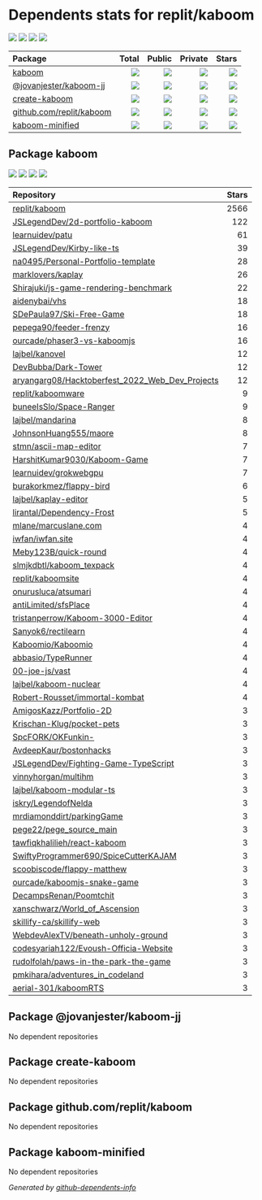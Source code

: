 # Dependents stats for replit/kaboom

[![](https://img.shields.io/static/v1?label=Used%20by&message=60&color=informational&logo=slickpic)](https://github.com/replit/kaboom/network/dependents)
[![](https://img.shields.io/static/v1?label=Used%20by%20(public)&message=60&color=informational&logo=slickpic)](https://github.com/replit/kaboom/network/dependents)
[![](https://img.shields.io/static/v1?label=Used%20by%20(private)&message=-60&color=informational&logo=slickpic)](https://github.com/replit/kaboom/network/dependents)
[![](https://img.shields.io/static/v1?label=Used%20by%20(stars)&message=3&color=informational&logo=slickpic)](https://github.com/replit/kaboom/network/dependents)

| Package    | Total  | Public | Private | Stars |
| :--------  | -----: | -----: | -----:  | ----: |
| [kaboom](#package-kaboom)    | [![](https://img.shields.io/static/v1?label=Used%20by&message=60&color=informational&logo=slickpic)](https://github.com/replit/kaboom/network/dependents?package_id=UGFja2FnZS0xMzQ2ODgyMw%3D%3D)  | [![](https://img.shields.io/static/v1?label=Used%20by%20(public)&message=60&color=informational&logo=slickpic)](https://github.com/replit/kaboom/network/dependents?package_id=UGFja2FnZS0xMzQ2ODgyMw%3D%3D) | [![](https://img.shields.io/static/v1?label=Used%20by%20(private)&message=-60&color=informational&logo=slickpic)](https://github.com/replit/kaboom/network/dependents?package_id=UGFja2FnZS0xMzQ2ODgyMw%3D%3D) | [![](https://img.shields.io/static/v1?label=Used%20by%20(stars)&message=3&color=informational&logo=slickpic)](https://github.com/replit/kaboom/network/dependents?package_id=UGFja2FnZS0xMzQ2ODgyMw%3D%3D) |
| [@jovanjester/kaboom-jj](#package-jovanjesterkaboom-jj)    | [![](https://img.shields.io/static/v1?label=Used%20by&message=0&color=informational&logo=slickpic)](https://github.com/replit/kaboom/network/dependents?package_id=UGFja2FnZS0zNTM3MDQ4MTgy)  | [![](https://img.shields.io/static/v1?label=Used%20by%20(public)&message=0&color=informational&logo=slickpic)](https://github.com/replit/kaboom/network/dependents?package_id=UGFja2FnZS0zNTM3MDQ4MTgy) | [![](https://img.shields.io/static/v1?label=Used%20by%20(private)&message=0&color=informational&logo=slickpic)](https://github.com/replit/kaboom/network/dependents?package_id=UGFja2FnZS0zNTM3MDQ4MTgy) | [![](https://img.shields.io/static/v1?label=Used%20by%20(stars)&message=0&color=informational&logo=slickpic)](https://github.com/replit/kaboom/network/dependents?package_id=UGFja2FnZS0zNTM3MDQ4MTgy) |
| [create-kaboom](#package-create-kaboom)    | [![](https://img.shields.io/static/v1?label=Used%20by&message=0&color=informational&logo=slickpic)](https://github.com/replit/kaboom/network/dependents?package_id=UGFja2FnZS0yOTkwMTI1MDcy)  | [![](https://img.shields.io/static/v1?label=Used%20by%20(public)&message=0&color=informational&logo=slickpic)](https://github.com/replit/kaboom/network/dependents?package_id=UGFja2FnZS0yOTkwMTI1MDcy) | [![](https://img.shields.io/static/v1?label=Used%20by%20(private)&message=0&color=informational&logo=slickpic)](https://github.com/replit/kaboom/network/dependents?package_id=UGFja2FnZS0yOTkwMTI1MDcy) | [![](https://img.shields.io/static/v1?label=Used%20by%20(stars)&message=0&color=informational&logo=slickpic)](https://github.com/replit/kaboom/network/dependents?package_id=UGFja2FnZS0yOTkwMTI1MDcy) |
| [github.com/replit/kaboom](#package-github.comreplitkaboom)    | [![](https://img.shields.io/static/v1?label=Used%20by&message=0&color=informational&logo=slickpic)](https://github.com/replit/kaboom/network/dependents?package_id=UGFja2FnZS00NTI5NTAyNTQ2)  | [![](https://img.shields.io/static/v1?label=Used%20by%20(public)&message=0&color=informational&logo=slickpic)](https://github.com/replit/kaboom/network/dependents?package_id=UGFja2FnZS00NTI5NTAyNTQ2) | [![](https://img.shields.io/static/v1?label=Used%20by%20(private)&message=0&color=informational&logo=slickpic)](https://github.com/replit/kaboom/network/dependents?package_id=UGFja2FnZS00NTI5NTAyNTQ2) | [![](https://img.shields.io/static/v1?label=Used%20by%20(stars)&message=0&color=informational&logo=slickpic)](https://github.com/replit/kaboom/network/dependents?package_id=UGFja2FnZS00NTI5NTAyNTQ2) |
| [kaboom-minified](#package-kaboom-minified)    | [![](https://img.shields.io/static/v1?label=Used%20by&message=0&color=informational&logo=slickpic)](https://github.com/replit/kaboom/network/dependents?package_id=UGFja2FnZS0yNzA3NjYxNTQ5)  | [![](https://img.shields.io/static/v1?label=Used%20by%20(public)&message=0&color=informational&logo=slickpic)](https://github.com/replit/kaboom/network/dependents?package_id=UGFja2FnZS0yNzA3NjYxNTQ5) | [![](https://img.shields.io/static/v1?label=Used%20by%20(private)&message=0&color=informational&logo=slickpic)](https://github.com/replit/kaboom/network/dependents?package_id=UGFja2FnZS0yNzA3NjYxNTQ5) | [![](https://img.shields.io/static/v1?label=Used%20by%20(stars)&message=0&color=informational&logo=slickpic)](https://github.com/replit/kaboom/network/dependents?package_id=UGFja2FnZS0yNzA3NjYxNTQ5) |

## Package kaboom

[![](https://img.shields.io/static/v1?label=Used%20by&message=60&color=informational&logo=slickpic)](https://github.com/replit/kaboom/network/dependents?package_id=UGFja2FnZS0xMzQ2ODgyMw%3D%3D)
[![](https://img.shields.io/static/v1?label=Used%20by%20(public)&message=60&color=informational&logo=slickpic)](https://github.com/replit/kaboom/network/dependents?package_id=UGFja2FnZS0xMzQ2ODgyMw%3D%3D)
[![](https://img.shields.io/static/v1?label=Used%20by%20(private)&message=-60&color=informational&logo=slickpic)](https://github.com/replit/kaboom/network/dependents?package_id=UGFja2FnZS0xMzQ2ODgyMw%3D%3D)
[![](https://img.shields.io/static/v1?label=Used%20by%20(stars)&message=3&color=informational&logo=slickpic)](https://github.com/replit/kaboom/network/dependents?package_id=UGFja2FnZS0xMzQ2ODgyMw%3D%3D)

| Repository | Stars  |
| :--------  | -----: |
|[replit/kaboom](https://github.com/replit/kaboom) | 2566 |
|[JSLegendDev/2d-portfolio-kaboom](https://github.com/JSLegendDev/2d-portfolio-kaboom) | 122 |
|[learnuidev/patu](https://github.com/learnuidev/patu) | 61 |
|[JSLegendDev/Kirby-like-ts](https://github.com/JSLegendDev/Kirby-like-ts) | 39 |
|[na0495/Personal-Portfolio-template](https://github.com/na0495/Personal-Portfolio-template) | 28 |
|[marklovers/kaplay](https://github.com/marklovers/kaplay) | 26 |
|[Shirajuki/js-game-rendering-benchmark](https://github.com/Shirajuki/js-game-rendering-benchmark) | 22 |
|[aidenybai/vhs](https://github.com/aidenybai/vhs) | 18 |
|[SDePaula97/Ski-Free-Game](https://github.com/SDePaula97/Ski-Free-Game) | 18 |
|[pepega90/feeder-frenzy](https://github.com/pepega90/feeder-frenzy) | 16 |
|[ourcade/phaser3-vs-kaboomjs](https://github.com/ourcade/phaser3-vs-kaboomjs) | 16 |
|[lajbel/kanovel](https://github.com/lajbel/kanovel) | 12 |
|[DevBubba/Dark-Tower](https://github.com/DevBubba/Dark-Tower) | 12 |
|[aryangarg08/Hacktoberfest_2022_Web_Dev_Projects](https://github.com/aryangarg08/Hacktoberfest_2022_Web_Dev_Projects) | 12 |
|[replit/kaboomware](https://github.com/replit/kaboomware) | 9 |
|[buneeIsSlo/Space-Ranger](https://github.com/buneeIsSlo/Space-Ranger) | 9 |
|[lajbel/mandarina](https://github.com/lajbel/mandarina) | 8 |
|[JohnsonHuang555/maore](https://github.com/JohnsonHuang555/maore) | 8 |
|[stmn/ascii-map-editor](https://github.com/stmn/ascii-map-editor) | 7 |
|[HarshitKumar9030/Kaboom-Game](https://github.com/HarshitKumar9030/Kaboom-Game) | 7 |
|[learnuidev/grokwebgpu](https://github.com/learnuidev/grokwebgpu) | 7 |
|[burakorkmez/flappy-bird](https://github.com/burakorkmez/flappy-bird) | 6 |
|[lajbel/kaplay-editor](https://github.com/lajbel/kaplay-editor) | 5 |
|[lirantal/Dependency-Frost](https://github.com/lirantal/Dependency-Frost) | 5 |
|[mlane/marcuslane.com](https://github.com/mlane/marcuslane.com) | 4 |
|[iwfan/iwfan.site](https://github.com/iwfan/iwfan.site) | 4 |
|[Meby123B/quick-round](https://github.com/Meby123B/quick-round) | 4 |
|[slmjkdbtl/kaboom_texpack](https://github.com/slmjkdbtl/kaboom_texpack) | 4 |
|[replit/kaboomsite](https://github.com/replit/kaboomsite) | 4 |
|[onurusluca/atsumari](https://github.com/onurusluca/atsumari) | 4 |
|[antiLimited/sfsPlace](https://github.com/antiLimited/sfsPlace) | 4 |
|[tristanperrow/Kaboom-3000-Editor](https://github.com/tristanperrow/Kaboom-3000-Editor) | 4 |
|[Sanyok6/rectilearn](https://github.com/Sanyok6/rectilearn) | 4 |
|[Kaboomio/Kaboomio](https://github.com/Kaboomio/Kaboomio) | 4 |
|[abbasio/TypeRunner](https://github.com/abbasio/TypeRunner) | 4 |
|[00-joe-js/vast](https://github.com/00-joe-js/vast) | 4 |
|[lajbel/kaboom-nuclear](https://github.com/lajbel/kaboom-nuclear) | 4 |
|[Robert-Rousset/immortal-kombat](https://github.com/Robert-Rousset/immortal-kombat) | 4 |
|[AmigosKazz/Portfolio-2D](https://github.com/AmigosKazz/Portfolio-2D) | 3 |
|[Krischan-Klug/pocket-pets](https://github.com/Krischan-Klug/pocket-pets) | 3 |
|[SpcFORK/OKFunkin-](https://github.com/SpcFORK/OKFunkin-) | 3 |
|[AvdeepKaur/bostonhacks](https://github.com/AvdeepKaur/bostonhacks) | 3 |
|[JSLegendDev/Fighting-Game-TypeScript](https://github.com/JSLegendDev/Fighting-Game-TypeScript) | 3 |
|[vinnyhorgan/multihm](https://github.com/vinnyhorgan/multihm) | 3 |
|[lajbel/kaboom-modular-ts](https://github.com/lajbel/kaboom-modular-ts) | 3 |
|[iskry/LegendofNelda](https://github.com/iskry/LegendofNelda) | 3 |
|[mrdiamonddirt/parkingGame](https://github.com/mrdiamonddirt/parkingGame) | 3 |
|[pege22/pege_source_main](https://github.com/pege22/pege_source_main) | 3 |
|[tawfiqkhalilieh/react-kaboom](https://github.com/tawfiqkhalilieh/react-kaboom) | 3 |
|[SwiftyProgrammer690/SpiceCutterKAJAM](https://github.com/SwiftyProgrammer690/SpiceCutterKAJAM) | 3 |
|[scoobiscode/flappy-matthew](https://github.com/scoobiscode/flappy-matthew) | 3 |
|[ourcade/kaboomjs-snake-game](https://github.com/ourcade/kaboomjs-snake-game) | 3 |
|[DecampsRenan/Poomtchit](https://github.com/DecampsRenan/Poomtchit) | 3 |
|[xanschwarz/World_of_Ascension](https://github.com/xanschwarz/World_of_Ascension) | 3 |
|[skillify-ca/skillify-web](https://github.com/skillify-ca/skillify-web) | 3 |
|[WebdevAlexTV/beneath-unholy-ground](https://github.com/WebdevAlexTV/beneath-unholy-ground) | 3 |
|[codesyariah122/Evoush-Officia-Website](https://github.com/codesyariah122/Evoush-Officia-Website) | 3 |
|[rudolfolah/paws-in-the-park-the-game](https://github.com/rudolfolah/paws-in-the-park-the-game) | 3 |
|[pmkihara/adventures_in_codeland](https://github.com/pmkihara/adventures_in_codeland) | 3 |
|[aerial-301/kaboomRTS](https://github.com/aerial-301/kaboomRTS) | 3 |

## Package @jovanjester/kaboom-jj

No dependent repositories

## Package create-kaboom

No dependent repositories

## Package github.com/replit/kaboom

No dependent repositories

## Package kaboom-minified

No dependent repositories

_Generated by [github-dependents-info](https://github.com/nvuillam/github-dependents-info)_